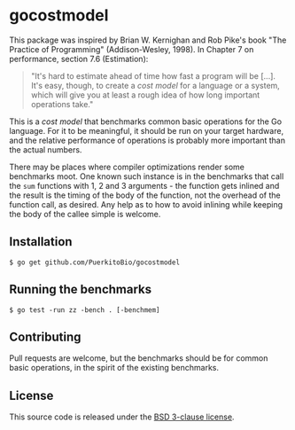 # gocostmodel

This package was inspired by Brian W. Kernighan and Rob Pike's book "The Practice of Programming" (Addison-Wesley, 1998). In Chapter 7 on performance, section 7.6 (Estimation):

> "It's hard to estimate ahead of time how fast a program will be [...]. It's easy, though, to create a *cost model* for a language or a system, which will give you at least a rough idea of how long important operations take."

This is a *cost model* that benchmarks common basic operations for the Go language. For it to be meaningful, it should be run on your target hardware, and the relative performance of operations is probably more important than the actual numbers.

There may be places where compiler optimizations render some benchmarks moot. One known such instance is in the benchmarks that call the `sum` functions with 1, 2 and 3 arguments - the function gets inlined and the result is the timing of the body of the function, not the overhead of the function call, as desired. Any help as to how to avoid inlining while keeping the body of the callee simple is welcome.

## Installation

    $ go get github.com/PuerkitoBio/gocostmodel

## Running the benchmarks

    $ go test -run zz -bench . [-benchmem]

## Contributing

Pull requests are welcome, but the benchmarks should be for common basic operations, in the spirit of the existing benchmarks.

## License

This source code is released under the [BSD 3-clause license][bsd].

[bsd]: http://opensource.org/licenses/BSD-3-Clause

